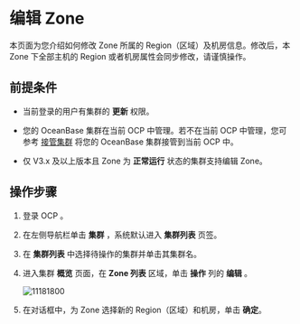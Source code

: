 # 编辑 Zone

本页面为您介绍如何修改 Zone 所属的 Region（区域）及机房信息。修改后，本 Zone 下全部主机的 Region 或者机房属性会同步修改，请谨慎操作。

## 前提条件

* 当前登录的用户有集群的 **更新** 权限。

* 您的 OceanBase 集群在当前 OCP 中管理。若不在当前 OCP 中管理，您可参考 [接管集群](../300.manage-a-cluster/400.take-over-a-cluster.md) 将您的 OceanBase 集群接管到当前 OCP 中。
* 仅 V3.x 及以上版本且 Zone 为 **正常运行** 状态的集群支持编辑 Zone。
  
## 操作步骤

1. 登录 OCP 。

2. 在左侧导航栏单击 **集群** ，系统默认进入 **集群列表** 页签。

3. 在 **集群列表** 中选择待操作的集群并单击其集群名。

4. 进入集群 **概览** 页面，在 **Zone 列表** 区域，单击 **操作** 列的 **编辑** 。

   ![11181800](https://obbusiness-private.oss-cn-shanghai.aliyuncs.com/doc/img/ocp/433/%E4%BF%AE%E6%94%B9%E6%9C%BA%E6%88%BF.png)

5. 在对话框中，为 Zone 选择新的 Region（区域）和机房，单击 **确定**。
